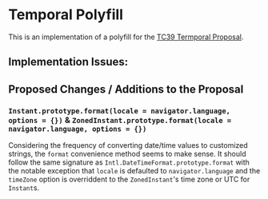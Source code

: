 # Temporal Polyfill

This is an implementation of a polyfill for the [TC39 Termporal Proposal](https://github.com/tc39/proposal-temporal).

## Implementation Issues:

## Proposed Changes / Additions to the Proposal

### `Instant.prototype.format(locale = navigator.language, options = {})` & `ZonedInstant.prototype.format(locale = navigator.language, options = {})`

Considering the frequency of converting date/time values to customized strings, the `format`
convenience method seems to make sense. It should follow the same signature as
`Intl.DateTimeFormat.prototype.format` with the notable exception that `locale` is defaulted
to `navigator.language` and the `timeZone` option is overriddent to the `ZonedInstant`'s time
zone or UTC for `Instant`s.
